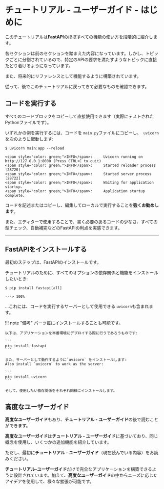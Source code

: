 # チュートリアル - ユーザーガイド - はじめに

このチュートリアルは**FastAPI**のほぼすべての機能の使い方を段階的に紹介します。

各セクションは前のセクションを踏まえた内容になっています。しかし、トピックごとに分割されているので、特定のAPIの要求を満たすようなトピックに直接たどり着けるようになっています。

また、将来的にリファレンスとして機能するように構築されています。

従って、後でこのチュートリアルに戻ってきて必要なものを確認できます。

## コードを実行する

すべてのコードブロックをコピーして直接使用できます（実際にテストされたPythonファイルです）。

いずれかの例を実行するには、コードを `main.py`ファイルにコピーし、` uvicorn`を次のように起動します:

<div class="termy">

```console
$ uvicorn main:app --reload

<span style="color: green;">INFO</span>:     Uvicorn running on http://127.0.0.1:8000 (Press CTRL+C to quit)
<span style="color: green;">INFO</span>:     Started reloader process [28720]
<span style="color: green;">INFO</span>:     Started server process [28722]
<span style="color: green;">INFO</span>:     Waiting for application startup.
<span style="color: green;">INFO</span>:     Application startup complete.
```

</div>

コードを記述またはコピーし、編集してローカルで実行することを**強くお勧めします**。

また、エディターで使用することで、書く必要のあるコードの少なさ、すべての型チェック、自動補完などのFastAPIの利点を実感できます。

---

## FastAPIをインストールする

最初のステップは、FastAPIのインストールです。

チュートリアルのために、すべてのオプションの依存関係と機能をインストールしたいとき:

<div class="termy">

```console
$ pip install fastapi[all]

---> 100%
```

</div>

...これには、コードを実行するサーバーとして使用できる `uvicorn`も含まれます。

!!! note "備考"
    パーツ毎にインストールすることも可能です。

    以下は、アプリケーションを本番環境にデプロイする際に行うであろうものです:

    ```
    pip install fastapi
    ```

    また、サーバーとして動作するように`uvicorn` をインストールします:
    Also install `uvicorn` to work as the server:

    ```
    pip install uvicorn
    ```

    そして、使用したい依存関係をそれぞれ同様にインストールします。

## 高度なユーザーガイド

**高度なユーザーガイド**もあり、**チュートリアル - ユーザーガイド**の後で読むことができます。

**高度なユーザーガイド**は**チュートリアル - ユーザーガイド**に基づいており、同じ概念を使用し、いくつかの追加機能を紹介しています。

ただし、最初に**チュートリアル - ユーザーガイド**（現在読んでいる内容）をお読みください。

**チュートリアル-ユーザーガイド**だけで完全なアプリケーションを構築できるように設計されています。加えて、**高度なユーザーガイド**の中からニーズに応じたアイデアを使用して、様々な拡張が可能です。

